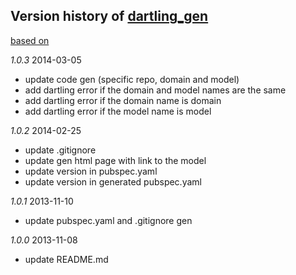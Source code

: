 ## Version history of [dartling_gen](https://github.com/dzenanr/dartling_gen)

[based on](http://semver.org/)

*1.0.3* 2014-03-05

+ update code gen (specific repo, domain and model)
+ add dartling error if the domain and model names are the same
+ add dartling error if the domain name is domain
+ add dartling error if the model name is model

*1.0.2* 2014-02-25

+ update .gitignore
+ update gen html page with link to the model
+ update version in pubspec.yaml
+ update version in generated pubspec.yaml

*1.0.1* 2013-11-10

+ update pubspec.yaml and .gitignore gen

*1.0.0* 2013-11-08

+ update README.md

